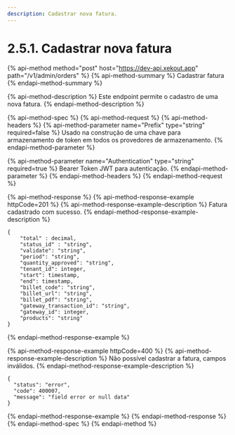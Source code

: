 ```yaml
---
description: Cadastrar nova fatura.
---
```


# 2.5.1. Cadastrar nova fatura

{% api-method method="post" host="https://dev-api.xekout.app" path="/v1/admin/orders" %}
{% api-method-summary %}
Cadastrar fatura
{% endapi-method-summary %}

{% api-method-description %}
Este endpoint permite o cadastro de uma nova fatura.
{% endapi-method-description %}

{% api-method-spec %}
{% api-method-request %}
{% api-method-headers %}
{% api-method-parameter name="Prefix" type="string" required=false %}
Usado na construção de uma chave para armazenamento de token em todos os provedores de armazenamento.
{% endapi-method-parameter %}

{% api-method-parameter name="Authentication" type="string" required=true %}
Bearer Token JWT para autenticação.
{% endapi-method-parameter %}
{% endapi-method-headers %}
{% endapi-method-request %}

{% api-method-response %}
{% api-method-response-example httpCode=201 %}
{% api-method-response-example-description %}
Fatura cadastrado com sucesso.
{% endapi-method-response-example-description %}

```text
{
    "total" : decimal,
    "status_id" : "string",
    "validate": "string",
    "period": "string",
    "quantity_approved": "string",
    "tenant_id": integer,
    "start": timestamp,
    "end": timestamp,
    "billet_code": "string",
    "billet_url": "string",
    "billet_pdf": "string",
    "gateway_transaction_id": "string",
    "gateway_id": integer,
    "products": "string"
}
```
{% endapi-method-response-example %}

{% api-method-response-example httpCode=400 %}
{% api-method-response-example-description %}
Não possível cadastrar a fatura, campos inválidos.
{% endapi-method-response-example-description %}

```text
{
  "status": "error",
  "code": 400007,
  "message": "field error or null data"
}
```
{% endapi-method-response-example %}
{% endapi-method-response %}
{% endapi-method-spec %}
{% endapi-method %}


